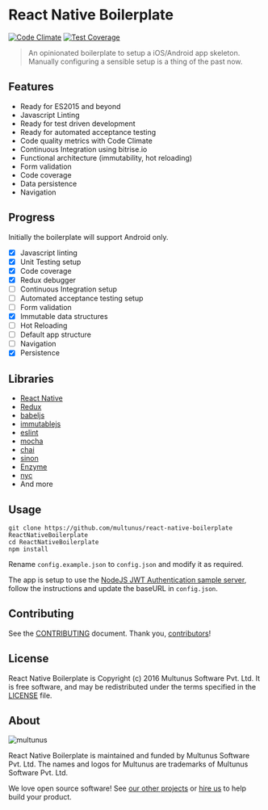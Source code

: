 # React Native Boilerplate

[![Code Climate](https://codeclimate.com/github/multunus/react-native-boilerplate/badges/gpa.svg)](https://codeclimate.com/github/multunus/react-native-boilerplate)
[![Test Coverage](https://codeclimate.com/github/multunus/react-native-boilerplate/badges/coverage.svg)](https://codeclimate.com/github/multunus/react-native-boilerplate/coverage)

> An opinionated boilerplate to setup a iOS/Android app skeleton. Manually configuring a sensible setup is a thing of the past now.

## Features
- Ready for ES2015 and beyond
- Javascript Linting
- Ready for test driven development
- Ready for automated acceptance testing
- Code quality metrics with Code Climate
- Continuous Integration using bitrise.io
- Functional architecture (immutability, hot reloading)
- Form validation
- Code coverage
- Data persistence
- Navigation

## Progress
Initially the boilerplate will support Android only.

- [x] Javascript linting
- [x] Unit Testing setup
- [x] Code coverage
- [x] Redux debugger
- [ ] Continuous Integration setup
- [ ] Automated acceptance testing setup
- [ ] Form validation
- [x] Immutable data structures
- [ ] Hot Reloading
- [ ] Default app structure
- [ ] Navigation
- [x] Persistence

## Libraries
- [React Native](https://facebook.github.io/react-native/)
- [Redux](http://rackt.github.io/redux/)
- [babeljs](https://babeljs.io/)
- [immutablejs](http://facebook.github.io/immutable-js)
- [eslint](http://eslint.org/)
- [mocha](https://mochajs.org/)
- [chai](http://chaijs.com/)
- [sinon](http://sinonjs.org/)
- [Enzyme](http://airbnb.io/enzyme/)
- [nyc](https://github.com/bcoe/nyc)
- And more

## Usage

```
git clone https://github.com/multunus/react-native-boilerplate ReactNativeBoilerplate
cd ReactNativeBoilerplate
npm install
```
Rename ```config.example.json``` to ```config.json``` and modify it as required.

The app is setup to use the [NodeJS JWT Authentication sample server](https://github.com/auth0/nodejs-jwt-authentication-sample), follow the instructions and update the baseURL in ```config.json```.

## Contributing

See the [CONTRIBUTING] document.
Thank you, [contributors]!

  [CONTRIBUTING]: CONTRIBUTING.md
  [contributors]: https://github.com/multunus/$(REPO_NAME)/graphs/contributors

## License

React Native Boilerplate is Copyright (c) 2016 Multunus Software Pvt. Ltd.
It is free software, and may be redistributed
under the terms specified in the [LICENSE] file.

  [LICENSE]: /LICENSE

## About

![multunus](https://s3.amazonaws.com/multunus-images/Multunus_Logo_Vector_resized.png)

React Native Boilerplate is maintained and funded by Multunus Software Pvt. Ltd.
The names and logos for Multunus are trademarks of Multunus Software Pvt. Ltd.

We love open source software!
See [our other projects][community]
or [hire us][hire] to help build your product.

  [community]: http://www.multunus.com/community?utm_source=github
  [hire]: http://www.multunus.com/contact?utm_source=github
